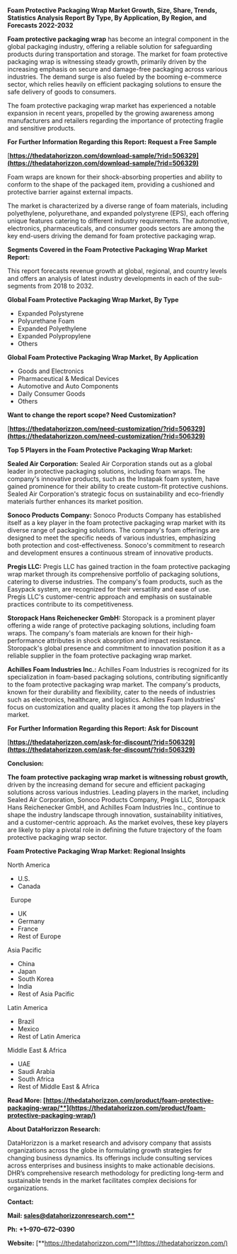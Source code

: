 ﻿**Foam Protective Packaging Wrap  Market Growth, Size, Share, Trends, Statistics Analysis Report By Type, By Application, By Region, and Forecasts 2022-2032**

**Foam protective packaging wrap** has become an integral component in the global packaging industry, offering a reliable solution for safeguarding products during transportation and storage. The market for foam protective packaging wrap is witnessing steady growth, primarily driven by the increasing emphasis on secure and damage-free packaging across various industries. The demand surge is also fueled by the booming e-commerce sector, which relies heavily on efficient packaging solutions to ensure the safe delivery of goods to consumers.

The foam protective packaging wrap market has experienced a notable expansion in recent years, propelled by the growing awareness among manufacturers and retailers regarding the importance of protecting fragile and sensitive products.

**For Further Information Regarding this Report: Request a Free Sample**	

[**https://thedatahorizzon.com/download-sample/?rid=506329](https://thedatahorizzon.com/download-sample/?rid=506329)** 

Foam wraps are known for their shock-absorbing properties and ability to conform to the shape of the packaged item, providing a cushioned and protective barrier against external impacts.

The market is characterized by a diverse range of foam materials, including polyethylene, polyurethane, and expanded polystyrene (EPS), each offering unique features catering to different industry requirements. The automotive, electronics, pharmaceuticals, and consumer goods sectors are among the key end-users driving the demand for foam protective packaging wrap.

**Segments Covered in the Foam Protective Packaging Wrap Market Report:**

This report forecasts revenue growth at global, regional, and country levels and offers an analysis of latest industry developments in each of the sub-segments from 2018 to 2032.

**Global Foam Protective Packaging Wrap Market, By Type**

- Expanded Polystyrene
- Polyurethane Foam
- Expanded Polyethylene
- Expanded Polypropylene
- Others

**Global Foam Protective Packaging Wrap Market, By Application**

- Goods and Electronics
- Pharmaceutical & Medical Devices
- Automotive and Auto Components
- Daily Consumer Goods
- Others

**Want to change the report scope? Need Customization?**

[**https://thedatahorizzon.com/need-customization/?rid=506329](https://thedatahorizzon.com/need-customization/?rid=506329)** 

**Top 5 Players in the Foam Protective Packaging Wrap Market:**

**Sealed Air Corporation:** Sealed Air Corporation stands out as a global leader in protective packaging solutions, including foam wraps. The company's innovative products, such as the Instapak foam system, have gained prominence for their ability to create custom-fit protective cushions. Sealed Air Corporation's strategic focus on sustainability and eco-friendly materials further enhances its market position.

**Sonoco Products Company:** Sonoco Products Company has established itself as a key player in the foam protective packaging wrap market with its diverse range of packaging solutions. The company's foam offerings are designed to meet the specific needs of various industries, emphasizing both protection and cost-effectiveness. Sonoco's commitment to research and development ensures a continuous stream of innovative products.

**Pregis LLC:** Pregis LLC has gained traction in the foam protective packaging wrap market through its comprehensive portfolio of packaging solutions, catering to diverse industries. The company's foam products, such as the Easypack system, are recognized for their versatility and ease of use. Pregis LLC's customer-centric approach and emphasis on sustainable practices contribute to its competitiveness.

**Storopack Hans Reichenecker GmbH:** Storopack is a prominent player offering a wide range of protective packaging solutions, including foam wraps. The company's foam materials are known for their high-performance attributes in shock absorption and impact resistance. Storopack's global presence and commitment to innovation position it as a reliable supplier in the foam protective packaging wrap market.

**Achilles Foam Industries Inc.:** Achilles Foam Industries is recognized for its specialization in foam-based packaging solutions, contributing significantly to the foam protective packaging wrap market. The company's products, known for their durability and flexibility, cater to the needs of industries such as electronics, healthcare, and logistics. Achilles Foam Industries' focus on customization and quality places it among the top players in the market. 

**For Further Information Regarding this Report: Ask for Discount**	

[**https://thedatahorizzon.com/ask-for-discount/?rid=506329](https://thedatahorizzon.com/ask-for-discount/?rid=506329)** 

**Conclusion:**

**The foam protective packaging wrap market is witnessing robust growth,** driven by the increasing demand for secure and efficient packaging solutions across various industries. Leading players in the market, including Sealed Air Corporation, Sonoco Products Company, Pregis LLC, Storopack Hans Reichenecker GmbH, and Achilles Foam Industries Inc., continue to shape the industry landscape through innovation, sustainability initiatives, and a customer-centric approach. As the market evolves, these key players are likely to play a pivotal role in defining the future trajectory of the foam protective packaging wrap sector.

**Foam Protective Packaging Wrap Market: Regional Insights**

North America

- U.S.
- Canada

` `Europe

- UK
- Germany
- France
- Rest of Europe

Asia Pacific

- China
- Japan
- South Korea
- India
- Rest of Asia Pacific

Latin America

- Brazil
- Mexico
- Rest of Latin America

Middle East & Africa

- UAE
- Saudi Arabia
- South Africa
- Rest of Middle East & Africa

**Read More: [https://thedatahorizzon.com/product/foam-protective-packaging-wrap/**](https://thedatahorizzon.com/product/foam-protective-packaging-wrap/)** 

**About DataHorizzon Research:**

DataHorizzon is a market research and advisory company that assists organizations across the globe in formulating growth strategies for changing business dynamics. Its offerings include consulting services across enterprises and business insights to make actionable decisions. DHR’s comprehensive research methodology for predicting long-term and sustainable trends in the market facilitates complex decisions for organizations.

**Contact:**

**Mail: [sales@datahorizzonresearch.com**](mailto:sales@datahorizzonresearch.com)**

**Ph:** **+1–970–672–0390**

**Website:** [**https://thedatahorizzon.com/**](https://thedatahorizzon.com/)

